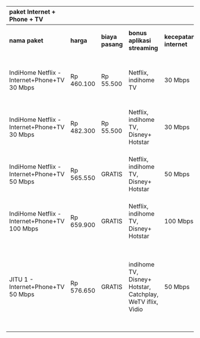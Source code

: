 
| paket Internet + Phone + TV                   |            |                  |                                                            |                        |                                        |                                                                                                                                |
| :-------------------------------------------- | :--------- | :--------------- | :--------------------------------------------------------- | :--------------------- | :------------------------------------- | :----------------------------------------------------------------------------------------------------------------------------- |
| **nama paket**                                | **harga**  | **biaya pasang** | **bonus aplikasi streaming**                               | **kecepatan internet** | **rekomendasi devices yang terhubung** | **tambahan**                                                                                                                   |
| IndiHome Netflix - Internet+Phone+TV 30 Mbps  | Rp 460.100 | Rp 55.500        | Netflix, indihome TV                                       | 30 Mbps                | 5 - 8 Devices                          | Berlangganan TV Indihome + STB, Bebas telepon 50 menit lokal dan SLJJ                                                          |
| IndiHome Netflix - Internet+Phone+TV 30 Mbps  | Rp 482.300 | Rp 55.500        | Netflix, indihome TV, Disney+ Hotstar                      | 30 Mbps                | 5 - 8 Devices                          | Berlangganan TV Indihome + STB, Bebas telepon 50 menit lokal dan SLJJ                                                          |
| IndiHome Netflix - Internet+Phone+TV 50 Mbps  | Rp 565.550 | GRATIS           | Netflix, indihome TV, Disney+ Hotstar                      | 50 Mbps                | 8 - 12 Devices                         | Berlangganan TV Indihome + STB, Bebas telepon 100 menit lokal dan SLJJ                                                         |
| IndiHome Netflix - Internet+Phone+TV 100 Mbps | Rp 659.900 | GRATIS           | Netflix, indihome TV, Disney+ Hotstar                      | 100 Mbps               | 12 - 20 Devices                        | Berlangganan TV Indihome + STB, Bebas telepon 50 menit lokal dan SLJJ                                                          |
| JITU 1 - Internet+Phone+TV 50 Mbps            | Rp 576.650 | GRATIS           | indihome TV, Disney+ Hotstar, Catchplay, WeTV iflix, Vidio | 50 Mbps                | 8 - 12 Devices                         | Berlangganan TV Indihome + STB, Bebas telepon 100 menit lokal dan SLJJ, termasuk minipack channel TV Seatoday dan Big `Comboo` |
|                                               |            |                  |                                                            |                        |                                        |                                                                                                                                |
